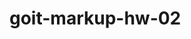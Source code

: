 # goit-markup-hw-02

<!--
========== ИЗОБРАЖЕНИЯ ==========
image, img, picture, pic — картинка
icon — иконка
logo — логотип
userpic, avatar — юзерпик, маленькая картинка пользователя
thumbnail, thumb — миниатюра, уменьшенное изображение

========== ТЕКСТ ==========
title, subject, heading, headline, caption — заголовок
subtitle — подзаголовок
slogan — слоган
lead, tagline — лид-абзац в тексте
text — текстовый контент
desc — описание, вариант тектового контента
excerpt — отрывок текста, обычно используется перед ссылкой «Читать далее...»
quote, blokquote — цитата
snippet — пример кода
link — ссылка
copyright, copy — копирайт

========== СПИСКИ ==========
list, items — список
item — элемент списка

========== БЛОКИ ==========
page — корневой элемент страницы
header — шапка (страницы или элемента)
footer — подвал (страницы или элемента)
section — раздел контента (один из нескольких)
main, body — основная часть (страницы или элемента)
content — содержимое элемента
sidebar — боковая колонка (страницы или элемента)
aside — блок с дополнительной информацией
widget — виджет, например в боковой колонке

========== РАСКЛАДКА ==========
wrapper, wrap — обёртка, обычно внешняя
inner —внутренняя обёртка
container, holder, box — контейнер
grid — раскладка (страницы или элемента) в виде сетки (обычно содержит в себе row и col)
row — контейнер в виде строки
col, column — контейнер в виде столбца

========== ЭЛЕМЕНТЫ УПРАВЛЕНИЯ ==========
button, btn — кнопка
control — элемент управления, например, стрелки «Вперёд/назад» в фотогалерее, кнопки управления слайдером
dropdown — выпадающий список

========== МЕДИАВЫРАЖЕНИЯ ==========
phone, mobile — мобильные устройства
phablet — телефоны с большим экраном (6-7")
tablet — планшеты
notebook, laptop — ноутбук
desktop — настольные компьютеры

========== РАЗМЕРЫ ==========
tiny — маленький, крохотный
small — небольшой
medium — средний
big, large — большой
huge — огромный
narrow — узкий
wide — широкий

========== РАЗНОЕ ==========
search — поиск
socials — блок иконок соцсетей
advertisement, adv, commercial, promo — рекламный блок (режутся Адблоком, не рекомендуется использовать такие классы для блоков с внутренней рекламой)
features, benefits — список основных особенностей товара, услуги
slider, carousel — слайдер, интерактивный элемент с прокруткой содержимого
pagination — постраничная навигация
user, author — пользователь, автор записи или комментария
meta — блок с дополнительной информацией, например, блок тегов и даты в посте
cart, basket — корзина
breadcrumbs — навигационная цепочка, «хлебные крошки»
more, all — ссылка на полную информацию
modal — модальное (диалоговое) окно
popup — всплывающее окно
tooltip, tip — всплывающие подсказки
preview — анонс, отрывок, например новости или поста, может состоять из заголовка, описания и картинки. Предполагается ссылка на полную версию

========== СОСТОЯНИЯ ==========
active, current — активный элемент, например, текущий пункт меню
visible — видимый элемент
hidden — скрытый элемент
error — статус ошибки
warning — статус предупреждения
success — статус успешного выполнения задачи
pending — состояние ожидания, например, перед сменой статуса на error или success

========== ПРИМЕРЫ ИСПОЛЬЗОВАНИЯ ==========

==========Простой список==========
<ul class="list">
  <li class="item">Первое</li>
  <li class="item">Второе</li>
  <li class="item">Третье</li>
</ul>

==========Картинка пользователя (юзерпик)==========
<div class="user">
  <img class="user__img" src="userpic.png" alt="Дормидонт Петрович">
  <a class="user__link" href="#">Дормидонт Петрович</a>
</div>

==========Галерея==========
<div class="gallery">
  <ul class="gallery__list">
    <li class="gallery__item">
      <img class="gallery__img" src="flowers.jpg" alt="Цветём как в последний раз">
    </li>
    <li class="gallery__item">
      <img class="gallery__img" src="trees.jpg" alt="Парк «Три сосны»">
    </li>
  </ul>
</div>

==========Навигация==========
<nav class="nav">
  <a class="nav__link nav__link--active">Главная</a>
  <a class="nav__link" href="#">Второстепенная</a>
  <a class="nav__link" href="#">Третья с конца</a>
  <a class="nav__link" href="#">Предпоследняя</a>
  <a class="nav__link" href="#">Совсем конец</a>
</nav>
<nav class="nav">
  <ul class="nav__list">
    <li class="nav__item nav__item--current">
      <a class="nav__link">Главная</a>
    </li>
    <li class="nav__item">
      <a class="nav__link" href="#">Статьи</a>
    </li>
    <li class="nav__item">
      <a class="nav__link" href="#">Фотогалерея</a>
    </li>
    <li class="nav__item">
      <a class="nav__link" href="#">Контакты</a>
    </li>
  </ul>
</nav>

==========Виджет в боковой колонке==========
<div class="widget">
  <h4 class="widget__title">Выращиваем желе</h4>

  <div class="widget__content">
    <p>Чтобы вырастить общительное дружелюбное желе,
    нам потребуется рулон поролона, два килограмма сахара,
    три яйца и пол чайной чашки ацетона.</p>

    <a class="widget__link" href="#">Не читать дальше...</a>
  </div>
</div>

==========Блок новостей==========
<div class="news">
    <h3 class="news__title">Вчерашние новости</h3>

    <ul class="news__list">
        <!- к классу элемента добавляем класс блока,
             чтобы создать новое пространство имён ->
        <li class="news__item item-news">
            <h4 class="item-news__title">Соревнования среди воблы по конькобежному спорту</h4>
            <div class="item-news__text">
              <p>Победила команда килек из Петрозаводска</p>

              <a href="#" class="item-news__link">Читать дальше</a>
            </div>
        </li>

        <li class="news__item item-news">
            <h4 class="item-news__title">Учёные уточнили роль напильника в уходе за ногтями</h4>
            <div class="item-news__text">
              <p>Британские учёные высоко оценили вклад
                напильника в отращивание полутораметровых ногтей.</p>

              <a href="#" class="item-news__link">Не читать дальше</a>
            </div>
        </li>
    </ul>
</div>

==========Статья или пост в блоге (простой вариант)==========
<article class="article">
  <h3 class="article__title">Нащупываем чакры у пучка петрушки</h3>
  <time class="article__datetime">32 мая, 10:87</time>

  <div class="article__author author-article">
    <img class="author-article__img" src="userpic.png" alt="Клешня Андреевна">
    <a class="author-article__link" href="#">Клешня Андреевна Долгорукая</a>
    <div class="author-article__desc">Наш эксперт по чакрам</div>
  </div>

  <div class="article__content">
    Сходите на рынок и купите у старушек пучок петрушки грамм на 100.
    Как следует переберите, очистите от жуков и гусениц. Жуков отдайте поиграться
    коту, гусениц поселите в горшок с кактусами, пусть одна будет Джоном,
    вторая Билли, а у вас в горшке теперь будет Дикий Запад. Вернитесь
    к пучку петрушки. Ласково взгляните на него и как следует почешите
    за ухом, можно себе или коту. Перевяжите атласной ленточкой,
    непременно завяжите бант. Поздравляем! Теперь у вас есть полностью
    одомашненный пучок петрушки, который будет весело бегать за вами
    по пятам и проращивать свои семена в ваших тапках.
  </div>
</article>

==========Статья или пост в блоге (сложный вариант)==========
<article class="entry">
  <header class="entry__header">
    <h3 class="entry__title title-entry">
      <a class="title-entry__link" href="#">Резиновые уточки как способ самопознания</a>
    </h3>

    <time class="entry__datetime">32 мая, 10:87</time>
  </header>

  <div class="entry__author author-entry">
    <img class="author-entry__img" src="userpic.png" alt="Василиса Сергеевич">

    <a class="author-entry__link" href="#">Василиса Сергеевич</a>
  </div>

  <div class="entry__content">
    Достаньте с чердака коробку с полусотней резиновых уточек,
    оставшихся после празднования нового года. Из уточек
    и горящих свечей выложите пентаграмму на полу комнаты.
    Сядьте посередине в позу лотоса, в каждую руку возьмите
    по немецко-бразильскому словарю, прокашляйтесь, наберите
    полную грудь воздуха и громко и уверенно,
    с полной самоотдачей скажите "Кря!"
  </div>

  <div class="entry__tags tags-entry">
    <h4 class="tags-entry__title">Метки</h4>

    <ul class="tags-entry__list">
      <li class="tags-entry__item">
        <a class="tags-entry__link" href="#">хоровод своими руками</a>
      </li>
      <li class="tags-entry__item">
        <a class="tags-entry__link" href="#">фарфоровые тапки</a>
      </li>
      <li class="tags-entry__item">
        <a class="tags-entry__link" href="#">гуталин в кулинарии</a>
      </li>
    </ul>
  </div>

  <div class="entry__actions actions-entry">
    <ul class="actions-entry__list">
      <li class="actions-entry__item actions-entry__item--read">
        <a class="actions-entry__link" href="#">238 ответов</a>
      </li>
      <li class="actions-entry__item actions-entry__item--write">
        <a class="actions-entry__link" href="#">Написать в спортлото</a>
      </li>
      <li class="actions-entry__item actions-entry__item--share">
        <a class="actions-entry__link" href="#">Поделиться</a>
      </li>
    </ul>
  </div>
</article>
-->